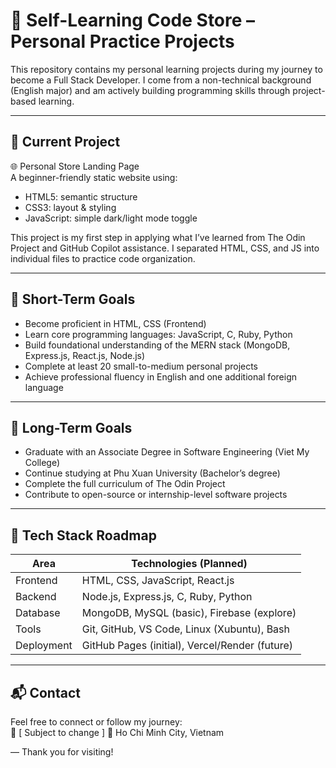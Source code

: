 # 🧠 Self-Learning Code Store – Personal Practice Projects

This repository contains my personal learning projects during my journey to become a Full Stack Developer. I come from a non-technical background (English major) and am actively building programming skills through project-based learning.

---

## 📌 Current Project

🌐 Personal Store Landing Page  
A beginner-friendly static website using:

- HTML5: semantic structure
- CSS3: layout & styling
- JavaScript: simple dark/light mode toggle

This project is my first step in applying what I’ve learned from The Odin Project and GitHub Copilot assistance. I separated HTML, CSS, and JS into individual files to practice code organization.

---

## 🎯 Short-Term Goals

- Become proficient in HTML, CSS (Frontend)
- Learn core programming languages: JavaScript, C, Ruby, Python
- Build foundational understanding of the MERN stack (MongoDB, Express.js, React.js, Node.js)
- Complete at least 20 small-to-medium personal projects
- Achieve professional fluency in English and one additional foreign language

---

## 🚀 Long-Term Goals

- Graduate with an Associate Degree in Software Engineering (Viet My College)
- Continue studying at Phu Xuan University (Bachelor’s degree)
- Complete the full curriculum of The Odin Project
- Contribute to open-source or internship-level software projects

---

## 🧰 Tech Stack Roadmap

| Area        | Technologies (Planned)                     |
|-------------|---------------------------------------------|
| Frontend    | HTML, CSS, JavaScript, React.js             |
| Backend     | Node.js, Express.js, C, Ruby, Python         |
| Database    | MongoDB, MySQL (basic), Firebase (explore)  |
| Tools       | Git, GitHub, VS Code, Linux (Xubuntu), Bash |
| Deployment  | GitHub Pages (initial), Vercel/Render (future) |

---

## 📬 Contact

Feel free to connect or follow my journey:  
📧 [ Subject to change ]
📍 Ho Chi Minh City, Vietnam

—
Thank you for visiting!
